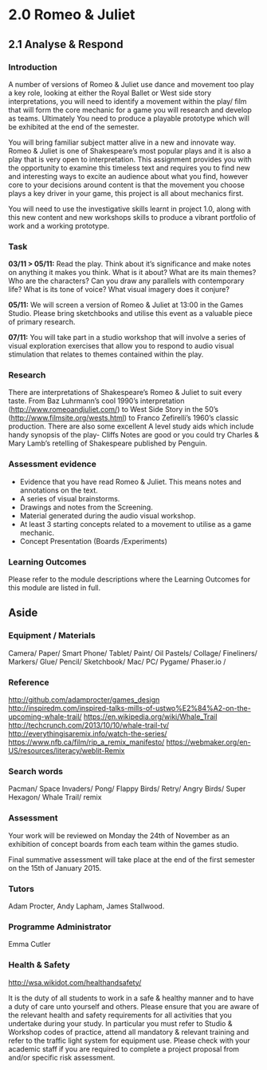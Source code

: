 # 2.0 Romeo & Juliet
## 2.1 Analyse & Respond

### Introduction

A number of versions of Romeo & Juliet use dance and movement too play a key role, looking at either the Royal Ballet or West side story interpretations, you will need to identify a movement within the play/ film that will form the core mechanic for a game you will research and develop as teams. Ultimately You need to produce a playable prototype which will be exhibited at the end of the semester. 

You will bring familiar subject matter alive in a new and innovate way. Romeo & Juliet is one of Shakespeare’s most popular plays and it is also a play that is very open to interpretation. This assignment provides you with the opportunity to examine this timeless text and requires you to find new and interesting ways to excite an audience about what you find, however core to your decisions around content is that the movement you choose plays a key driver in your game, this project is all about mechanics first. 

You will need to use the investigative skills learnt in project 1.0, along with this new content and new workshops skills to produce a vibrant portfolio of work and a working prototype.

### Task

**03/11 > 05/11:** Read the play. Think about it’s significance and make notes on anything it makes you think. What is it about? What are its main themes? Who are the characters? Can you draw any parallels with contemporary life? What is its tone of voice? What visual imagery does it conjure?

**05/11:** We will screen a version of Romeo & Juliet at 13:00 in the Games Studio. Please bring sketchbooks and utilise this event as a valuable piece of primary research.

**07/11:** You will take part in a studio workshop that will involve a series of visual exploration exercises that allow you to respond to audio visual stimulation that relates to themes contained within the play.


### Research
There are interpretations of Shakespeare’s Romeo & Juliet
to suit every taste. From Baz Luhrmann’s cool 1990’s interpretation (http://www.romeoandjuliet.com/) to West Side Story in the 50’s (http://www.filmsite.org/wests.html)
to Franco Zefirelli’s 1960’s classic production. There are
also some excellent A level study aids which include handy synopsis of the play- Cliffs Notes are good or you could try Charles & Mary Lamb’s retelling of Shakespeare published by Penguin.

###  Assessment evidence
- Evidence that you have read Romeo & Juliet. This means notes and annotations on the text.
- A series of visual brainstorms.
- Drawings and notes from the Screening.
- Material generated during the audio visual workshop.
- At least 3 starting concepts related to a movement to utilise as a game mechanic.
- Concept Presentation (Boards /Experiments)

### Learning Outcomes
Please refer to the module descriptions where the Learning Outcomes for this module are listed in full.

## Aside

### Equipment / Materials 
Camera/ Paper/ Smart Phone/ Tablet/ Paint/
Oil Pastels/ Collage/ Fineliners/ Markers/
Glue/ Pencil/ Sketchbook/ Mac/ PC/ Pygame/ 
Phaser.io / 

### Reference
http://github.com/adamprocter/games_design
http://inspiredm.com/inspired-talks-mills-of-ustwo%E2%84%A2-on-the-upcoming-whale-trail/
https://en.wikipedia.org/wiki/Whale_Trail
http://techcrunch.com/2013/10/10/whale-trail-tv/
http://everythingisaremix.info/watch-the-series/
https://www.nfb.ca/film/rip_a_remix_manifesto/
https://webmaker.org/en-US/resources/literacy/weblit-Remix


### Search words
Pacman/ Space Invaders/ Pong/ Flappy Birds/ Retry/ Angry Birds/ Super Hexagon/ Whale Trail/ remix

### Assessment
Your work will be reviewed on Monday the 24th of November as an exhibition of concept boards from each team within the games studio.

Final summative assessment will take place at the end of the first semester on the 15th of January 2015.

### Tutors
Adam Procter, Andy Lapham, James Stallwood.

### Programme Administrator 
Emma Cutler 

### Health & Safety
http://wsa.wikidot.com/healthandsafety/

It is the duty of all students to work in a safe & healthy manner and to have a duty of care unto yourself and others. Please ensure that you are aware of the relevant health and safety requirements for all activities that you undertake during your study. In particular you must refer to Studio & Workshop codes of practice, attend all mandatory & relevant training and refer to the traffic light system for equipment use. Please check with your academic staff if you are required to complete a project proposal from and/or specific risk assessment.
